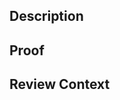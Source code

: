 ## Description
<!-- Please include a summary of the changes made in this PR along with any context that may be helpful for the reviewer. -->


## Proof
<!-- Attach screenshots or other proof that the changes made are effective. -->


## Review Context
<!-- If the changes are complex or there are many changes, attach a video (Loom, QuickTime, etc.) to guide the reviewer. -->